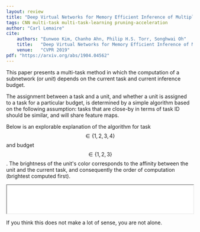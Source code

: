 ```yaml
---
layout: review
title: "Deep Virtual Networks for Memory Efficient Inference of Multiple Tasks"
tags: CNN multi-task multi-task-learning pruning-acceleration
author: "Carl Lemaire"
cite:
    authors: "Eunwoo Kim, Chanho Ahn, Philip H.S. Torr, Songhwai Oh"
    title:   "Deep Virtual Networks for Memory Efficient Inference of Multiple Tasks"
    venue:   "CVPR 2019"
pdf: "https://arxiv.org/abs/1904.04562"
---
```


This paper presents a multi-task method in which the computation of a subnetwork (or _unit_) depends on the current task and current inference budget.

The assignment between a task and a unit, and whether a unit is assigned to a task for a particular budget, is determined by a simple algorithm based on the following assumption: tasks that are close-by in terms of task ID should be similar, and will share feature maps.

Below is an explorable explanation of the algorithm for task $$\in \{1,2,3,4\}$$ and budget $$\in \{1,2,3\}$$. The brightness of the unit's color corresponds to the affinity between the unit and the current task, and consequently the order of computation (brightest computed first).

<iframe width="100%" style="height: 5.5em" src="{{ site.baseurl }}/article/other/virtual_nets.html"></iframe>

If you think this does not make a lot of sense, you are not alone.